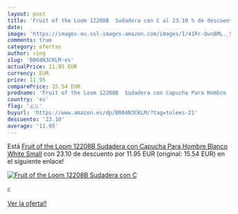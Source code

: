 ```yaml
---
layout: post
title: 'Fruit of the Loom 12208B  Sudadera con C al 23.10 % de descuento'
date: 
image: 'https://images-eu.ssl-images-amazon.com/images/I/41Rr-Oun8ML._SL200_.jpg'
comments: true
category: ofertas
author: ring
slug: 'B004N3CKLM-es'
actualPrice: 11.95 EUR
currency: EUR
price: 11.95
comparePrice: 15.54 EUR
prodname: 'Fruit of the Loom 12208B  Sudadera con Capucha Para Hombre  Blanco  White   Small'
country: 'es'
flag: '🇪🇸'
buyurl: 'https://www.amazon.es/dp/B004N3CKLM/?tag=tolees-21'
descuento: '23.10'
average: '11.95'
---
```


Está [Fruit of the Loom 12208B  Sudadera con Capucha Para Hombre  Blanco  White   Small](https://www.amazon.es/dp/B004N3CKLM/?tag=tolees-21) con 23.10 de descuento por 11.95 EUR (original: 15.54 EUR) en el siguiente enlace!

[![Fruit of the Loom 12208B  Sudadera con C](https://images-eu.ssl-images-amazon.com/images/I/41Rr-Oun8ML._SL200_.jpg)](https://www.amazon.es/dp/B004N3CKLM/?tag=tolees-21)

ℹ️:


[Ver la oferta!!](https://www.amazon.es/dp/B004N3CKLM/?tag=tolees-21)

